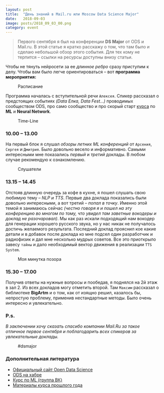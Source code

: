 ```yaml
---
layout: post
title:  "День знаний в Mail.ru или Moscow Data Science Major"
date:   2018-09-03
image: posts/2018_09_03_00.png
category: event
---
```


<blockquote>Первого сентября я был на конференции <b>DS Major</b> от ODS и Mail.ru. В этой статье я кратко расскажу о том, что там было и сделаю небольшой обзор этого события. Для тех кому не терпится – ссылки на ресурсы доступны внизу статьи.</blockquote>

Чтобы не тянуть нейросети за ее *длинное ребро* сразу приступим к делу. Чтобы вам было легче ориентироваться – вот **программа мероприятия:**

<figure>
	<img src="{{ '/assets/img/posts/2018_09_03_01.jpg' | prepend: site.baseurl }}" alt=""> 
	<figcaption>Расписание</figcaption>
</figure>

Программа началась с вступительной речи `Алексея`. Спикер рассказал о предстоящих событиях *(Data Елка, Data Fest…)* проводимых сообществом ODS, про само сообщество и про скорый старт [курса](https://vk.com/mlcourse) по **ML** и **Neural Network**.

<figure>
	<img src="{{ '/assets/img/posts/2018_09_03_02.jpg' | prepend: site.baseurl }}" alt=""> 
	<figcaption>Time-Line</figcaption>
</figure>

### 10.00 – 13.00

На первый блок я слушал *обзоры летних ML конференций* от `Арсения`, `Сергея` и `Дмитрия`. Было довольно весело и информативно. Самыми интересными мне показались *первый* и *третий* доклады. В любом случае рекомендую к ознакомлению.

<figure>
	<img src="{{ '/assets/img/posts/2018_09_03_03.jpg' | prepend: site.baseurl }}" alt=""> 
	<figcaption>Слушатели</figcaption>
</figure>

### 13.15 – 14.45

Отстояв длинную очередь за кофе в кухне, я пошел слушать свою любимую тему – *NLP и TTS*. Первые два доклада показались были довольно интересными, а вот третий – *попал в точку*. Именно этой темой я занимаюсь сейчас *(честно говоря я и пошел на эту конференцию во многом по тому, что увидел там заветные вокодеры и доклад не разочаровал)*. Мы как раз искали подходящий нам вокодер для генерации хорошего русского звука, но у нас никак не получалось достичь желаемого результата. Последний доклад прояснил кое какие детали и в добавок после доклада ко мне подсел один разработчик и радиофизик и дал мне несколько мудрых советов. Все это приоткрыло завесу `тайны` и дало необходимый вектор движения в реализации `TTS System`.

<figure>
	<img src="{{ '/assets/img/posts/2018_09_03_04.jpg' | prepend: site.baseurl }}" alt=""> 
	<figcaption>Моя минутка позора</figcaption>
</figure>

### 15.30 – 17.00

Получив ответы на нужные вопросы и пообедав, я поднялся на 2й этаж в зал 2. Из всех докладов могу отметить второй. Там `Максим` рассказал о библиотеке **BigArtm** и о том, как от изящно решил, казалось бы, непростую проблему, применив нестандартные методы. Было очень интересно и увлекательно.

### P.s.

*В заключении хочу сказать спасибо компании Mail.Ru за такое отличное первое сентября и поблагодарить всех спикеров за увлекательные доклады.*

<figure>
	<img src="{{ '/assets/img/posts/2018_09_03_06.jpg' | prepend: site.baseurl }}" alt=""> 
	<figcaption>#dsmajor</figcaption>
</figure>

### Дополнительная литература

* <a href="http://ods.ai/">Официальный сайт Open Data Science</a>
* <a href="https://habr.com/company/ods/">ODS на хабре</a>
* <a href="https://vk.com/mlcourse">Курс по ML (группа ВК)</a>
* <a href="https://habr.com/company/ods/blog/334960/">Материалы курса прошлого года</a>
